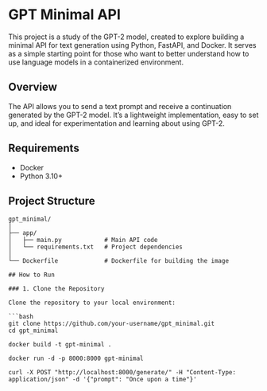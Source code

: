 # GPT Minimal API

This project is a study of the GPT-2 model, created to explore building a minimal API for text generation using Python, FastAPI, and Docker. It serves as a simple starting point for those who want to better understand how to use language models in a containerized environment.

## Overview

The API allows you to send a text prompt and receive a continuation generated by the GPT-2 model. It’s a lightweight implementation, easy to set up, and ideal for experimentation and learning about using GPT-2.

## Requirements

- Docker
- Python 3.10+

## Project Structure

```plaintext
gpt_minimal/
│
├── app/
│   ├── main.py            # Main API code
│   └── requirements.txt   # Project dependencies
│
└── Dockerfile             # Dockerfile for building the image

## How to Run

### 1. Clone the Repository

Clone the repository to your local environment:

```bash
git clone https://github.com/your-username/gpt_minimal.git
cd gpt_minimal

docker build -t gpt-minimal .

docker run -d -p 8000:8000 gpt-minimal

curl -X POST "http://localhost:8000/generate/" -H "Content-Type: application/json" -d '{"prompt": "Once upon a time"}'

